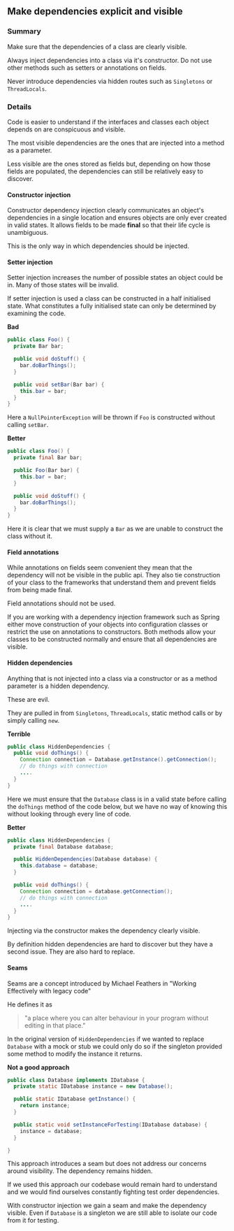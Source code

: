 ## Make dependencies explicit and visible

### Summary

Make sure that the dependencies of a class are clearly visible.

Always inject dependencies into a class via it's constructor. Do not use other methods such as setters or annotations on fields.

Never introduce dependencies via hidden routes such as `Singletons` or `ThreadLocals`.

### Details

Code is easier to understand if the interfaces and classes each object depends on are conspicuous and visible.

The most visible dependencies are the ones that are injected into a method as a parameter.

Less visible are the ones stored as fields but, depending on how those fields are populated, the dependencies can still be relatively easy to discover.

#### Constructor injection

Constructor dependency injection clearly communicates an object's dependencies in a single location and ensures objects are only ever created in valid states. It allows fields to be made **final** so that their life cycle is unambiguous.

This is the only way in which dependencies should be injected.

#### Setter injection

Setter injection increases the number of possible states an object could be in. Many of those states will be invalid.

If setter injection is used a class can be constructed in a half initialised state. What constitutes a fully initialised state can only be determined by examining the code.

**Bad**
```java
public class Foo() {
  private Bar bar;

  public void doStuff() {
    bar.doBarThings();
  }

  public void setBar(Bar bar) {
    this.bar = bar;
  }
}
```

Here a `NullPointerException` will be thrown if `Foo` is constructed without calling `setBar`.

**Better**
```java
public class Foo() {
  private final Bar bar;

  public Foo(Bar bar) {
    this.bar = bar;
  }

  public void doStuff() {
    bar.doBarThings();
  }
}
```

Here it is clear that we must supply a `Bar` as we are unable to construct the class without it.

#### Field annotations

While annotations on fields seem convenient they mean that the dependency will not be visible in the public api. They also tie construction of your class to the frameworks that understand them and prevent fields from being made final. 

Field annotations should not be used.

If you are working with a dependency injection framework such as Spring either move construction of your objects into configuration classes or restrict the use on annotations to constructors. Both methods allow your classes to be constructed normally and ensure that all dependencies are visible.

#### Hidden dependencies 

Anything that is not injected into a class via a constructor or as a method parameter is a hidden dependency.

These are evil.

They are pulled in from `Singletons`, `ThreadLocals`, static method calls or by simply calling `new`. 

**Terrible**
```java
public class HiddenDependencies {
  public void doThings() {
    Connection connection = Database.getInstance().getConnection();
    // do things with connection
    ....
  }
}
```

Here we must ensure that the `Database` class is in a valid state before calling the `doThings` method of the code below, but we have no way of knowing this without looking through every line of code.

**Better**
```java
public class HiddenDependencies {
  private final Database database;

  public HiddenDependencies(Database database) {
    this.database = database;
  }

  public void doThings() {
    Connection connection = database.getConnection();
    // do things with connection
    ....
  }
}
```

Injecting via the constructor makes the dependency clearly visible.

By definition hidden dependencies are hard to discover but they have a second issue. They are also hard to replace.

#### Seams

Seams are a concept introduced by Michael Feathers in "Working Effectively with legacy code"

He defines it as

> "a place where you can alter behaviour in your program without editing in that place."

In the original version of `HiddenDependencies`  if we wanted to replace `Database` with a mock or stub we could only do so if the singleton provided some method to modify the instance it returns. 

**Not a good approach**
````java
public class Database implements IDatabase {
  private static IDatabase instance = new Database();

  public static IDatabase getInstance() {
    return instance;
  }

  public static void setInstanceForTesting(IDatabase database) {
    instance = database;
  }

}
````

This approach introduces a seam but does not address our concerns around visibility. The dependency remains hidden.

If we used this approach our codebase would remain hard to understand and we would find ourselves constantly fighting test order dependencies.

With constructor injection we gain a seam and make the dependency visible. Even if `Database` is a singleton we are still able to isolate our code from it for testing.

